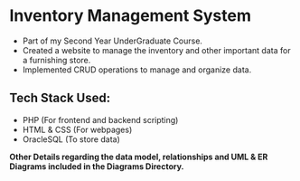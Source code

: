 # Inventory Management System

- Part of my Second Year UnderGraduate Course.
- Created a website to manage the inventory and other important data for a furnishing store.
- Implemented CRUD operations to manage and organize data.

## Tech Stack Used:

- PHP (For frontend and backend scripting)
- HTML & CSS (For webpages)
- OracleSQL (To store data)

**Other Details regarding the data model, relationships and UML & ER Diagrams included in the Diagrams Directory.**
